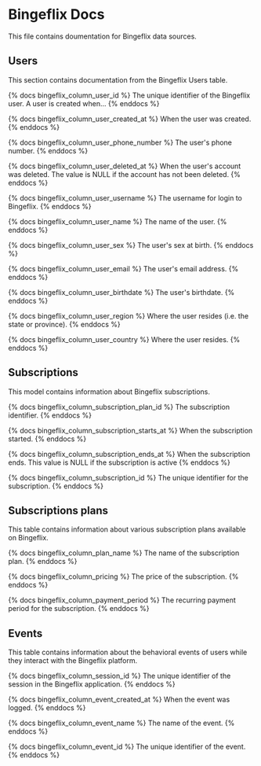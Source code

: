 # Bingeflix Docs
This file contains doumentation for Bingeflix data sources.

## Users
This section contains documentation from the Bingeflix Users table.

{% docs bingeflix_column_user_id %}
The unique identifier of the Bingeflix user. A user is created when...
{% enddocs %}

{% docs bingeflix_column_user_created_at %}
When the user was created.
{% enddocs %}

{% docs bingeflix_column_user_phone_number %}
The user's phone number.
{% enddocs %}

{% docs bingeflix_column_user_deleted_at %}
When the user's account was deleted. The value is NULL if the account has not been deleted.
{% enddocs %}

{% docs bingeflix_column_user_username %}
The username for login to Bingeflix.
{% enddocs %}

{% docs bingeflix_column_user_name %}
The name of the user.
{% enddocs %}

{% docs bingeflix_column_user_sex %}
The user's sex at birth.
{% enddocs %}

{% docs bingeflix_column_user_email %}
The user's email address.
{% enddocs %}

{% docs bingeflix_column_user_birthdate %}
The user's birthdate.
{% enddocs %}

{% docs bingeflix_column_user_region %}
Where the user resides (i.e. the state or province).
{% enddocs %}

{% docs bingeflix_column_user_country %}
Where the user resides.
{% enddocs %}

## Subscriptions
This model contains information about Bingeflix subscriptions.

{% docs bingeflix_column_subscription_plan_id %}
The subscription identifier.
{% enddocs %}


{% docs bingeflix_column_subscription_starts_at %}
When the subscription started.
{% enddocs %}

{% docs bingeflix_column_subscription_ends_at %}
When the subscription ends. This value is NULL if the subscription is active
{% enddocs %}

{% docs bingeflix_column_subscription_id %}
The unique identifier for the subscription.
{% enddocs %}

## Subscriptions plans
This table contains information about various subscription plans available on Bingeflix.


{% docs bingeflix_column_plan_name %}
The name of the subscription plan.
{% enddocs %}

{% docs bingeflix_column_pricing %}
The price of the subscription.
{% enddocs %}

{% docs bingeflix_column_payment_period %}
The recurring payment period for the subscription.
{% enddocs %}

## Events

This table contains information about the behavioral events of users while they interact with the Bingeflix platform.

{% docs bingeflix_column_session_id %}
The unique identifier of the session in the Bingeflix application.
{% enddocs %}

{% docs bingeflix_column_event_created_at %}
When the event was logged.
{% enddocs %}


{% docs bingeflix_column_event_name %}
The name of the event.
{% enddocs %}

{% docs bingeflix_column_event_id %}
The unique identifier of the event.
{% enddocs %}
